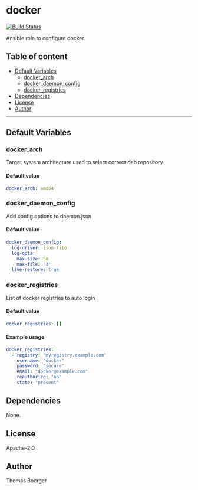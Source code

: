 # docker

[![Build Status](https://cloud.drone.io/api/badges/rolehippie/docker/status.svg)](https://cloud.drone.io/rolehippie/docker)

Ansible role to configure docker

## Table of content

* [Default Variables](#default-variables)
  * [docker_arch](#docker_arch)
  * [docker_daemon_config](#docker_daemon_config)
  * [docker_registries](#docker_registries)
* [Dependencies](#dependencies)
* [License](#license)
* [Author](#author)

---

## Default Variables

### docker_arch

Target system architecture used to select correct deb repository

#### Default value

```YAML
docker_arch: amd64
```

### docker_daemon_config

Add config options to daemon.json

#### Default value

```YAML
docker_daemon_config:
  log-driver: json-file
  log-opts:
    max-size: 5m
    max-file: '3'
  live-restore: true
```

### docker_registries

List of docker registries to auto login

#### Default value

```YAML
docker_registries: []
```

#### Example usage

```YAML
docker_registries:
  - registry: "myregistry.example.com"
    username: "docker"
    password: "secure"
    email: "docker@example.com"
    reauthorize: "no"
    state: "present"
```

## Dependencies

None.

## License

Apache-2.0

## Author

Thomas Boerger
